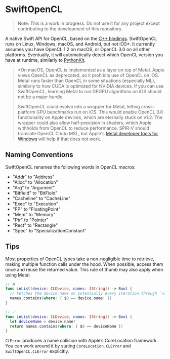 # SwiftOpenCL

> Note: This is a work in progress. Do not use it for any project except contributing to the development of this repository.

A native Swift API for OpenCL, based on the [C++ bindings](https://github.com/KhronosGroup/OpenCL-CLHPP). SwiftOpenCL runs on Linux, Windows, macOS, and Android, but not iOS\*. It currently assumes you have OpenCL 1.2 on macOS, or OpenCL 3.0 on all other platforms. Eventually, it will automatically detect which OpenCL version you have at runtime, similarly to [PythonKit](https://github.com/pvieito/PythonKit).

> \*On macOS, OpenCL is implemented as a layer on top of Metal. Apple views OpenCL as deprecated, so it prohibits use of OpenCL on iOS. Metal runs faster than OpenCL in some situations (especially ML), similarly to how CUDA is optimized for NVIDIA devices. If you can use SwiftOpenCL, learning Metal to run GPGPU algorithms on iOS should not be a major hurdle.
>
> SwiftOpenCL could evolve into a wrapper for Metal, letting cross-platform GPU benchmarks run on iOS. This would enable OpenCL 3.0 functionality on Apple devices, which are eternally stuck on v1.2. The wrapper could also allow half-precision in shaders, which Apple withholds from OpenCL to reduce performance. SPIR-V should translate OpenCL C into MSL, but Apple's [Metal developer tools for Windows](developer.apple.com/metal) will help if that does not work.

## Naming Conventions

SwiftOpenCL renames the following words in OpenCL macros:
- "Addr" to "Address"
- "Alloc" to "Allocation"
- "Arg" to "Argument"
- "Bitfield" to "BitField"
- "Cacheline" to "CacheLine"
- "Exec" to "Execution"
- "FP" to "FloatingPoint"
- "Mem" to "Memory"
- "Ptr" to "Pointer"
- "Rect" to "Rectangle"
- "Spec" to "SpecializationConstant"

## Tips

Most properties of OpenCL types take a non-negligible time to retrieve, making multiple function calls under the hood. When possible, access them once and reuse the returned value. This rule of thumb may also apply when using Metal.

```swift
// ❌
func inList(device: CLDevice, names: [String]) -> Bool {
  // Fetches the device name on potentially every iteration through `names`.
  names.contains(where: { $0 == device.name! })
}

// ✅
func inList(device: CLDevice, names: [String]) -> Bool {
  let deviceName = device.name!
  return names.contains(where: { $0 == deviceName })
}
```

`CLError` produces a name collision with Apple’s CoreLocation framework. You can work around it by stating `CoreLocation.CLError` and `SwiftOpenCL.CLError` explicitly.
